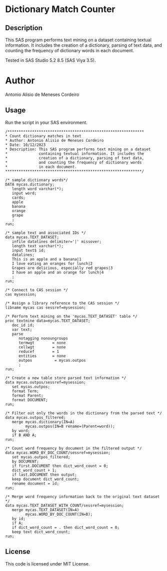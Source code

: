 # Dictionary Match Counter

## Description

This SAS program performs text mining on a dataset containing textual information. It includes the creation of a dictionary, parsing of text data, and counting the frequency of dictionary words in each document.

Tested in SAS Studio 5.2 8.5 (SAS Viya 3.5).

# Author
Antonio Alisio de Meneses Cordeiro

## Usage

Run the script in your SAS environment.


```SAS
/*************************************************************
* Count dictionary matches in text
* Author: Antonio Alisio de Meneses Cordeiro
* Date: 10/12/2023
* Description: This SAS program performs text mining on a dataset
*              containing textual information. It includes the
*              creation of a dictionary, parsing of text data,
*              and counting the frequency of dictionary words
*              in each document.
*************************************************************/

/* sample dictionary words*/
DATA mycas.dictionary;
   length word varchar(*);
   input word;
   cards;
   apple
   banana
   orange
   grape
   ;
run;

/* sample text and associated IDs */
data mycas.TEXT_DATASET;
   infile datalines delimiter='|' missover;
   length text varchar(*);
   input text$ id;
   datalines;
   This is an apple and a banana|1
   I love eating an oranges for lunch|2
   Grapes are delicious, especially red grapes|3
   I have an apple and an orange for lunch|4
   ;
run;

/* Connect to CAS session */
cas mysession;

/* Assign a library reference to the CAS session */
libname mycas cas sessref=mysession;

/* Perform text mining on the 'mycas.TEXT_DATASET' table */
proc textmine data=mycas.TEXT_DATASET;
   doc_id id;
   var text;
   parse
      notagging nonoungroups
      termwgt        = none
      cellwgt        = none
      reducef        = 1
      entities       = none
      outpos          = mycas.outpos
      ;
run;

/* Create a new table store parsed text information */
data mycas.outpos/sessref=mysession;
   set mycas.outpos;
   format Term;
   format Parent;
   format DOCUMENT;
run;

/* Filter out only the words in the dictionary from the parsed text */
data mycas.outpos_filtered;
   merge mycas.dictionary(IN=A)
         mycas.outpos(IN=B rename=(Parent=word));
   by word;
   if B AND A;
run;

/* Count word frequency by document in the filtered output */
data mycas.WORD_BY_DOC_COUNT/sessref=mysession;
   set mycas.outpos_filtered;
   by DOCUMENT;
   if first.DOCUMENT then dict_word_count = 0;
   dict_word_count + 1;
   if last.DOCUMENT then output;
   keep document dict_word_count;
   rename document = id;
run;

/* Merge word frequency information back to the original text dataset */
data mycas.TEXT_DATASET_WITH_COUNT/sessref=mysession;
   merge mycas.TEXT_DATASET(IN=A)
         mycas.WORD_BY_DOC_COUNT(IN=B);	
   by id;
   if A;
   if dict_word_count = . then dict_word_count = 0;
   keep text dict_word_count;
run;
```

## License

This code is licensed under MIT License.